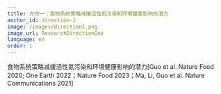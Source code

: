 ```yaml
---
title: 方向一：食物系统策略减缓活性氮污染和环境健康影响的潜力
anchor_id: direction-1
image: /images/direction1.png
image_url: ResearchDirectionOne
language: en
order: 1
---
```


食物系统策略减缓活性氮污染和环境健康影响的潜力[Guo et al. Nature Food 2020; One Earth 2022；Nature Food 2023；Ma, Li, Guo et al. Nature Communications 2021] 

